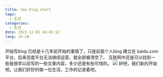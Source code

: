 ```yaml
---
title: new blog start
tags:
  - 生活
categories:
  - 生活
date: 2023-12-01 16:45:12
lang: zh-CN
---
```

开始写blog 已经是十几年前开始的事情了，只是前面个人blog 建立在 baidu.com 平台，后来百度平台无法继续运营，就全部被清空了。
互联网中还是可以找到一些我很早以前写的一些文章内容，多少还是有些可惜的。
![](/me/images/image.png)
好吧，我们新的开始吧。让我们好好的做一位生活，工作的记录着吧。